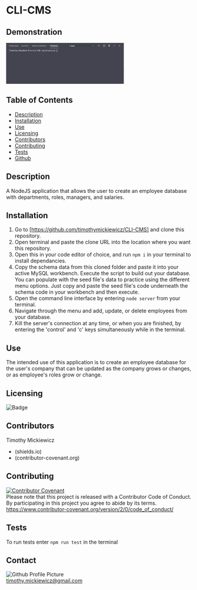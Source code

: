 # CLI-CMS

## Demonstration
![Gif](assets/media/CLI-CMS.gif)

 
## Table of Contents
* [Description](#description)
* [Installation](#installation)
* [Use](#use)
* [Licensing](#licensing)
* [Contributors](#contributors)
* [Contributing](#contributing)
* [Tests](#tests)
* [Github](#github) 

## Description
A NodeJS application that allows the user to create an employee database with departments, roles, managers, and salaries. 
 
## Installation
1. Go to [https://github.com/timothymickiewicz/CLI-CMS] and clone this repository.
2. Open terminal and paste the clone URL into the location where you want this repository.
3. Open this in your code editor of choice, and run `npm i` in your terminal to install dependancies. 
4. Copy the schema data from this cloned folder and paste it into your active MySQL workbench. Execute the script to build out your database. You can populate with the seed file's data to practice using the different menu options. Just copy and paste the seed file's code underneath the schema code in your workbench and then execute.
5. Open the command line interface by entering `node server` from your terminal.
6. Navigate through the menu and add, update, or delete employees from your database.
7. Kill the server's connection at any time, or when you are finished, by entering the 'control' and 'c' keys simultaneously while in the terminal.

## Use
The intended use of this application is to create an employee database for the user's company that can be updated as the company grows or changes, or as employee's roles grow or change.
 
## Licensing
![Badge](https://img.shields.io/static/v1?label=License&message=MIT&color=<COLOR>?style=plastic)
 
## Contributors
Timothy Mickiewicz
* (shields.io) 
* (contributor-covenant.org)
 
## Contributing
[![Contributor Covenant](https://img.shields.io/badge/Contributor%20Covenant-v2.0%20adopted-ff69b4.svg)](code_of_conduct.md)</br>
Please note that this project is released with a Contributor Code of Conduct. By participating in this project you agree to abide by its terms.</br>
https://www.contributor-covenant.org/version/2/0/code_of_conduct/
 
## Tests
To run tests enter `npm run test` in the terminal
 
## Contact
![Github Profile Picture](https://avatars3.githubusercontent.com/u/58575568?v=4)</br>
timothy.mickiewicz@gmail.com